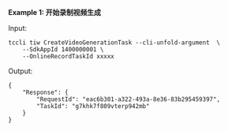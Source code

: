 **Example 1: 开始录制视频生成**



Input: 

```
tccli tiw CreateVideoGenerationTask --cli-unfold-argument  \
    --SdkAppId 1400000001 \
    --OnlineRecordTaskId xxxxx
```

Output: 
```
{
    "Response": {
        "RequestId": "eac6b301-a322-493a-8e36-83b295459397",
        "TaskId": "g7khk7f809vterp942mb"
    }
}
```

